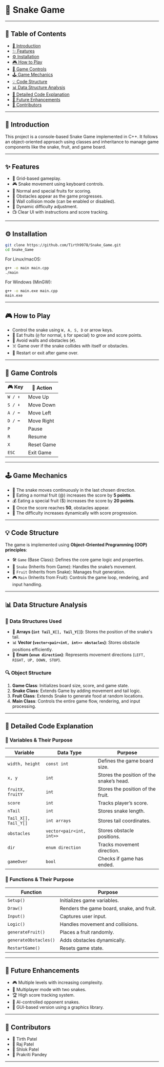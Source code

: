 
# 🐍 Snake Game

---

## 📌 Table of Contents
- [📖 Introduction](#-introduction)
- [✨ Features](#-features)
- [⚙️ Installation](#-installation)
- [🎮 How to Play](#-how-to-play)
- [🎯 Game Controls](#-game-controls)
- [🕹️ Game Mechanics](#-game-mechanics)
- [💡 Code Structure](#-code-structure)
- [📊 Data Structure Analysis](#-data-structure-analysis)
- [📜 Detailed Code Explanation](#-detailed-code-explanation)
- [🚀 Future Enhancements](#-future-enhancements)
- [👥 Contributors](#-contributors)

---

## 📖 Introduction
This project is a console-based Snake Game implemented in C++. It follows an object-oriented approach using classes and inheritance to manage game components like the snake, fruit, and game board.

---

## ✨ Features
- 🎯 Grid-based gameplay.
- 🎮 Snake movement using keyboard controls.
- 🍏 Normal and special fruits for scoring.
- 🚧 Obstacles appear as the game progresses.
- 🧱 Wall collision mode (can be enabled or disabled).
- 🔄 Dynamic difficulty adjustment.
- 📺 Clear UI with instructions and score tracking.

---

## ⚙️ Installation
```sh
git clone https://github.com/Tirth9978/Snake_Game.git
cd Snake_Game
```
For Linux/macOS:
```sh
g++ -o main main.cpp
./main
```
For Windows (MinGW):
```sh
g++ -o main.exe main.cpp
main.exe
```

---

## 🎮 How to Play
- Control the snake using `W, A, S, D` or arrow keys.
- 🍏 Eat fruits (`@` for normal, `$` for special) to grow and score points.
- 🚧 Avoid walls and obstacles (`#`).
- ☠️ Game over if the snake collides with itself or obstacles.
- 🔄 Restart or exit after game over.

---

## 🎯 Game Controls
| 🎮 Key | 🏹 Action |
|--------|-----------|
| `W / ⬆️` | Move Up |
| `S / ⬇️` | Move Down |
| `A / ⬅️` | Move Left |
| `D / ➡️` | Move Right |
| `P` | Pause |
| `R` | Resume |
| `X` | Reset Game |
| `ESC` | Exit Game |

---

## 🕹️ Game Mechanics
- 🐍 The snake moves continuously in the last chosen direction.
- 🍏 Eating a normal fruit (@) increases the score by **5 points**.
- 💰 Eating a special fruit ($) increases the score by **20 points**.
- 🚧 Once the score reaches **50**, obstacles appear.
- 🔼 The difficulty increases dynamically with score progression.

---

## 💡 Code Structure
The game is implemented using **Object-Oriented Programming (OOP) principles**:
- 🛠️ `Game` (Base Class): Defines the core game logic and properties.
- 🐍 `Snake` (Inherits from Game): Handles the snake’s movement.
- 🍏 `Fruit` (Inherits from Snake): Manages fruit generation.
- 🎮 `Main` (Inherits from Fruit): Controls the game loop, rendering, and input handling.

---

## 📊 Data Structure Analysis
### 📂 **Data Structures Used**
- 📌 **Arrays (`int Tail_X[], Tail_Y[]`)**: Stores the position of the snake's tail.
- 📊 **Vector (`vector<pair<int, int>> obstacles`)**: Stores obstacle positions efficiently.
- 🔢 **Enum (`enum direction`)**: Represents movement directions (`LEFT, RIGHT, UP, DOWN, STOP`).

### 🔍 **Object Structure**
1. **Game Class**: Initializes board size, score, and game state.
2. **Snake Class**: Extends Game by adding movement and tail logic.
3. **Fruit Class**: Extends Snake to generate food at random locations.
4. **Main Class**: Controls the entire game flow, rendering, and input processing.

---

## 📜 Detailed Code Explanation
### 📌 **Variables & Their Purpose**
| Variable | Data Type | Purpose |
|----------|----------|---------|
| `width, height` | `const int` | Defines the game board size. |
| `x, y` | `int` | Stores the position of the snake’s head. |
| `fruitX, fruitY` | `int` | Stores the position of the fruit. |
| `score` | `int` | Tracks player’s score. |
| `nTail` | `int` | Stores snake length. |
| `Tail_X[], Tail_Y[]` | `int arrays` | Stores tail coordinates. |
| `obstacles` | `vector<pair<int, int>>` | Stores obstacle positions. |
| `dir` | `enum direction` | Tracks movement direction. |
| `gameOver` | `bool` | Checks if game has ended. |

### 📜 **Functions & Their Purpose**
| Function | Purpose |
|----------|---------|
| `Setup()` | Initializes game variables. |
| `Draw()` | Renders the game board, snake, and fruit. |
| `Input()` | Captures user input. |
| `Logic()` | Handles movement and collisions. |
| `generateFruit()` | Places a fruit randomly. |
| `generateObstacles()` | Adds obstacles dynamically. |
| `RestartGame()` | Resets game state. |

---

## 🚀 Future Enhancements
- 🎮 Multiple levels with increasing complexity.
- 👫 Multiplayer mode with two snakes.
- 🏆 High score tracking system.
- 🤖 AI-controlled opponent snakes.
- 🎨 GUI-based version using a graphics library.

---

## 👥 Contributors
- 🏅 Tirth Patel
- 🏅 Raj Patel
- 🏅 Shlok Patel
- 🏅 Prakriti Pandey

---
